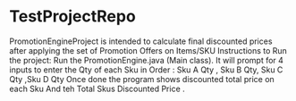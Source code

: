 # TestProjectRepo
PromotionEngineProject   is intended to calculate final discounted prices after applying the set of Promotion Offers on Items/SKU
Instructions to Run the project:
Run the  PromotionEngine.java (Main class).
It will prompt for 4 inputs to enter the Qty of each Sku in Order : Sku A Qty , Sku B Qty, Sku C Qty ,Sku D Qty 
Once done the program shows  discounted  total price on each Sku  And teh Total Skus Discounted Price . 
